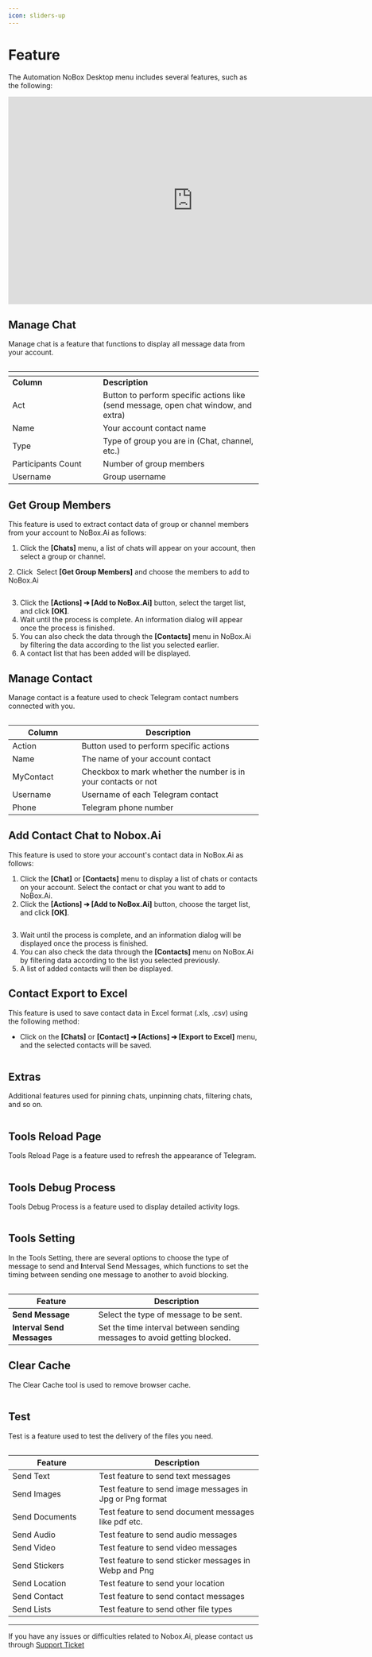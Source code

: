 ```yaml
---
icon: sliders-up
---
```


# <i class="fa-regular fa-cogs"></i> Feature

The Automation NoBox Desktop menu includes several features, such as the following:

<iframe width="742" height="418" src="https://www.youtube.com/embed/xhIlIABO3SQ/" title="01. Instalasi NoBox Desktop" frameborder="0" allow="accelerometer; autoplay; clipboard-write; encrypted-media; gyroscope; picture-in-picture; web-share" referrerpolicy="strict-origin-when-cross-origin" allowfullscreen></iframe>

## **Manage Chat**

Manage chat is a feature that functions to display all message data from your account.

<figure><img src="../.gitbook/assets/Chats.png" alt=""><figcaption></figcaption></figure>

<table data-header-hidden><thead><tr><th width="166.5999755859375"></th><th></th></tr></thead><tbody><tr><td><strong>Column</strong></td><td><strong>Description</strong></td></tr><tr><td>Act</td><td>Button to perform specific actions like (send message, open chat window, and extra)</td></tr><tr><td>Name</td><td>Your account contact name</td></tr><tr><td>Type</td><td>Type of group you are in (Chat, channel, etc.)</td></tr><tr><td>Participants Count</td><td>Number of group members</td></tr><tr><td>Username</td><td>Group username</td></tr></tbody></table>

## **Get Group Members**

This feature is used to extract contact data of group or channel members from your account to NoBox.Ai as follows:

1. Click the **\[Chats]** menu, a list of chats will appear on your account, then select a group or channel.

2\. Click <img src="../.gitbook/assets/Act.png" alt="" data-size="line"> Select **\[Get Group Members]** and choose the members to add to NoBox.Ai

<figure><img src="../.gitbook/assets/Get members.png" alt=""><figcaption></figcaption></figure>

3. Click the **\[Actions] ➔ \[Add to NoBox.Ai]** button, select the target list, and click **\[OK]**.
4. Wait until the process is complete. An information dialog will appear once the process is finished.
5. You can also check the data through the **\[Contacts]** menu in NoBox.Ai by filtering the data according to the list you selected earlier.
6. A contact list that has been added will be displayed.

## **Manage Contact**

Manage contact is a feature used to check Telegram contact numbers connected with you.

<figure><img src="../.gitbook/assets/Contacts.png" alt=""><figcaption></figcaption></figure>

<table><thead><tr><th width="123.59991455078125">Column</th><th>Description</th></tr></thead><tbody><tr><td>Action</td><td>Button used to perform specific actions</td></tr><tr><td>Name</td><td>The name of your account contact</td></tr><tr><td>MyContact</td><td>Checkbox to mark whether the number is in your contacts or not</td></tr><tr><td>Username</td><td>Username of each Telegram contact</td></tr><tr><td>Phone</td><td>Telegram phone number</td></tr></tbody></table>

## Add Contact Chat to Nobox.Ai

This feature is used to store your account's contact data in NoBox.Ai as follows:

1. Click the **\[Chat]** or **\[Contacts]** menu to display a list of chats or contacts on your account. Select the contact or chat you want to add to NoBox.Ai.
2. Click the **\[Actions] ➔ \[Add to NoBox.Ai]** button, choose the target list, and click **\[OK]**.

<figure><img src="../.gitbook/assets/Add to NoBox.png" alt=""><figcaption></figcaption></figure>

3. Wait until the process is complete, and an information dialog will be displayed once the process is finished.
4. You can also check the data through the **\[Contacts]** menu on NoBox.Ai by filtering data according to the list you selected previously.
5. A list of added contacts will then be displayed.

## **Contact Export to Excel**

This feature is used to save contact data in Excel format (.xls, .csv) using the following method:

- Click on the **\[Chats]** or **\[Contact] ➔ \[Actions] ➔ \[Export to Excel]** menu, and the selected contacts will be saved.

<figure><img src="../.gitbook/assets/Export to Excel.png" alt=""><figcaption></figcaption></figure>

## **Extras**

Additional features used for pinning chats, unpinning chats, filtering chats, and so on.

<figure><img src="../.gitbook/assets/Extra.png" alt=""><figcaption></figcaption></figure>

## **Tools Reload Page**

Tools Reload Page is a feature used to refresh the appearance of Telegram.

<figure><img src="../.gitbook/assets/Reload page.png" alt=""><figcaption></figcaption></figure>

## **Tools Debug Process**

Tools Debug Process is a feature used to display detailed activity logs.

<figure><img src="../.gitbook/assets/Debug process.png" alt=""><figcaption></figcaption></figure>

## **Tools Setting**

In the Tools Setting, there are several options to choose the type of message to send and **I**nterval Send Messages, which functions to set the timing between sending one message to another to avoid blocking.

<figure><img src="../.gitbook/assets/Settings.png" alt=""><figcaption></figcaption></figure>

<table><thead><tr><th width="157.199951171875">Feature</th><th>Description</th></tr></thead><tbody><tr><td><strong>Send Message</strong></td><td>Select the type of message to be sent.</td></tr><tr><td><strong>Interval Send Messages</strong></td><td>Set the time interval between sending messages to avoid getting blocked.</td></tr></tbody></table>

## **Clear Cache**

The Clear Cache tool is used to remove browser cache.

<figure><img src="../.gitbook/assets/Clear Cache.png" alt=""><figcaption></figcaption></figure>

## **Test**

Test is a feature used to test the delivery of the files you need.

<figure><img src="../.gitbook/assets/Tests.png" alt=""><figcaption></figcaption></figure>

<table><thead><tr><th width="158.79998779296875">Feature</th><th>Description</th></tr></thead><tbody><tr><td>Send Text</td><td>Test feature to send text messages</td></tr><tr><td>Send Images</td><td>Test feature to send image messages in Jpg or Png format</td></tr><tr><td>Send Documents</td><td>Test feature to send document messages like pdf etc.</td></tr><tr><td>Send Audio</td><td>Test feature to send audio messages</td></tr><tr><td>Send Video</td><td>Test feature to send video messages</td></tr><tr><td>Send Stickers</td><td>Test feature to send sticker messages in Webp and Png</td></tr><tr><td>Send Location</td><td>Test feature to send your location</td></tr><tr><td>Send Contact</td><td>Test feature to send contact messages</td></tr><tr><td>Send Lists</td><td>Test feature to send other file types</td></tr></tbody></table>

---

If you have any issues or difficulties related to Nobox.Ai, please contact us through [Support Ticket](https://crm.nobox.ai/clients/tickets)
